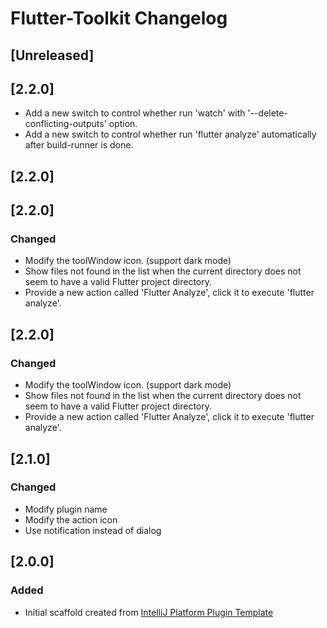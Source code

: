 <!-- Keep a Changelog guide -> https://keepachangelog.com -->

# Flutter-Toolkit Changelog

## [Unreleased]

## [2.2.0]
- Add a new switch to control whether run 'watch' with '--delete-conflicting-outputs' option.
- Add a new switch to control whether run 'flutter analyze' automatically after build-runner is done.

## [2.2.0]
## [2.2.0]
### Changed
- Modify the toolWindow icon. (support dark mode)
- Show files not found in the list when the current directory does not seem to have a valid Flutter project directory.
- Provide a new action called 'Flutter Analyze', click it to execute 'flutter analyze'.

## [2.2.0]
### Changed
- Modify the toolWindow icon. (support dark mode)
- Show files not found in the list when the current directory does not seem to have a valid Flutter project directory.
- Provide a new action called 'Flutter Analyze', click it to execute 'flutter analyze'.

## [2.1.0]
### Changed
- Modify plugin name
- Modify the action icon
- Use notification instead of dialog

## [2.0.0]
### Added
- Initial scaffold created
  from [IntelliJ Platform Plugin Template](https://github.com/JetBrains/intellij-platform-plugin-template)